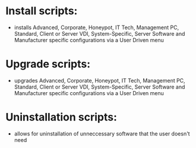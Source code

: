 # Install scripts:

- installs Advanced, Corporate, Honeypot, IT Tech, Management PC, Standard, Client or Server VDI, System-Specific, Server Software and Manufacturer specific configurations via a User Driven menu

# Upgrade scripts:

- upgrades Advanced, Corporate, Honeypot, IT Tech, Management PC, Standard, Client or Server VDI, System-Specific, Server Software and Manufacturer specific configurations via a User Driven menu

# Uninstallation scripts:

- allows for uninstallation of unneccessary software that the user doesn't need

